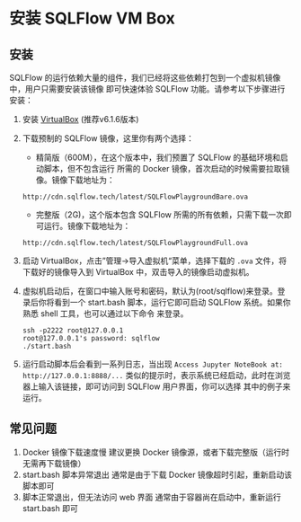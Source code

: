 # 安装 SQLFlow VM Box

## 安装
SQLFlow 的运行依赖大量的组件，我们已经将这些依赖打包到一个虚拟机镜像中，用户只需要安装该镜像
即可快速体验 SQLFlow 功能。请参考以下步骤进行安装：

1. 安装 [VirtualBox](https://www.virtualbox.org/wiki/Downloads) (推荐v6.1.6版本)
1. 下载预制的 SQLFlow 镜像，这里你有两个选择：
    * 精简版（600M），在这个版本中，我们预置了 SQLFlow 的基础环境和启动脚本，但不包含运行
    所需的 Docker 镜像，首次启动的时候需要拉取镜像。镜像下载地址为：

    ```url
    http://cdn.sqlflow.tech/latest/SQLFlowPlaygroundBare.ova
    ```
    * 完整版（2G)，这个版本包含 SQLFlow 所需的所有依赖，只需下载一次即可运行。镜像下载地址为：

    ```url
    http://cdn.sqlflow.tech/latest/SQLFlowPlaygroundFull.ova
    ```

1. 启动 VirtualBox，点击”管理->导入虚拟机“菜单，选择下载的 `.ova` 文件，将下载好的镜像导入到
    VirtualBox 中，双击导入的镜像启动虚拟机。
1. 虚拟机启动后，在窗口中输入账号和密码，默认为(root/sqlflow)来登录。登录后你将看到一个
    start.bash 脚本，运行它即可启动 SQLFlow 系统。如果你熟悉 shell 工具，也可以通过以下命令
    来登录。
    ```
    ssh -p2222 root@127.0.0.1
    root@127.0.0.1's password: sqlflow
    ./start.bash
    ```
1. 运行启动脚本后会看到一系列日志，当出现 `Access Jupyter NoteBook at: http://127.0.0.1:8888/...`
    类似的提示时，表示系统已经启动，此时在浏览器上输入该链接，即可访问到 SQLFlow 用户界面，你可以选择
    其中的例子来运行。

## 常见问题

1. Docker 镜像下载速度慢
    建议更换 Docker 镜像源，或者下载完整版（运行时无需再下载镜像）
1. start.bash 脚本异常退出
    通常是由于下载 Docker 镜像超时引起，重新启动该脚本即可
1. 脚本正常退出，但无法访问 web 界面
    通常由于容器尚在启动中，重新运行 start.bash 即可